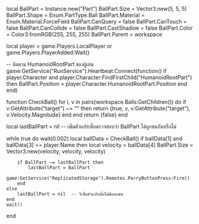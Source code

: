 local BallPart = Instance.new("Part")
BallPart.Size = Vector3.new(5, 5, 5)
BallPart.Shape = Enum.PartType.Ball
BallPart.Material = Enum.Material.ForceField
BallPart.CanQuery = false
BallPart.CanTouch = false
BallPart.CanCollide = false
BallPart.CastShadow = false
BallPart.Color = Color3.fromRGB(255, 255, 255)
BallPart.Parent = workspace

local player = game.Players.LocalPlayer or game.Players.PlayerAdded:Wait()

-- ติดตาม HumanoidRootPart ของผู้เล่น
game:GetService("RunService").Heartbeat:Connect(function()
    if player.Character and player.Character:FindFirstChild("HumanoidRootPart") then
        BallPart.Position = player.Character.HumanoidRootPart.Position
    end
end)

function CheckBall()
    for i, v in pairs(workspace.Balls:GetChildren()) do
        if v:GetAttribute("target") ~= "" then
            return {true, v, v:GetAttribute("target"), v.Velocity.Magnitude}
        end
    end
    return {false}
end

local lastBallPart = nil  -- เพิ่มตัวแปรเพื่อตรวจสอบว่า BallPart ได้ถูกชนกันหรือไม่

while true do
    wait(0.002)
    local ballData = CheckBall()
    if ballData[1] and ballData[3] == player.Name then
        local velocity = ballData[4]
        BallPart.Size = Vector3.new(velocity, velocity, velocity)
        
        if BallPart ~= lastBallPart then
            lastBallPart = BallPart
            game:GetService("ReplicatedStorage").Remotes.ParryButtonPress:Fire()
        end
    else
        lastBallPart = nil  -- รีเซ็ตตัวแปรเมื่อไม่มีบอลชน
    end
    wait()
end
